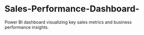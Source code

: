 # Sales-Performance-Dashboard-
Power BI dashboard visualizing key sales metrics and business performance insights.
